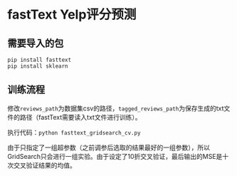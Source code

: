 # fastText Yelp评分预测

## 需要导入的包
```
pip install fasttext
pip install sklearn
```
## 训练流程
修改`reviews_path`为数据集csv的路径，`tagged_reviews_path`为保存生成的txt文件的路径（fastText需要读入txt文件进行训练）。

执行代码：`python fasttext_gridsearch_cv.py`

由于只指定了一组超参数（之前调参后选取的结果最好的一组参数），所以GridSearch只会进行一组实验。由于设定了10折交叉验证，最后输出的MSE是十次交叉验证结果的均值。
